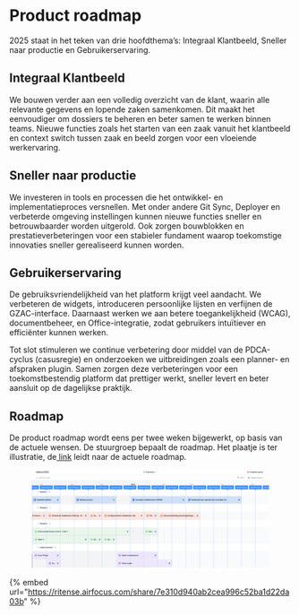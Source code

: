 # Product roadmap

2025 staat in het teken van drie hoofdthema’s: Integraal Klantbeeld, Sneller naar productie en Gebruikerservaring.

## Integraal Klantbeeld

We bouwen verder aan een volledig overzicht van de klant, waarin alle relevante gegevens en lopende zaken samenkomen. Dit maakt het eenvoudiger om dossiers te beheren en beter samen te werken binnen teams. Nieuwe functies zoals het starten van een zaak vanuit het klantbeeld en context switch tussen zaak en beeld zorgen voor een vloeiende werkervaring.

## Sneller naar productie

We investeren in tools en processen die het ontwikkel- en implementatieproces versnellen. Met onder andere Git Sync, Deployer en verbeterde omgeving instellingen kunnen nieuwe functies sneller en betrouwbaarder worden uitgerold. Ook zorgen bouwblokken en prestatieverbeteringen voor een stabieler fundament waarop toekomstige innovaties sneller gerealiseerd kunnen worden.

## Gebruikerservaring

De gebruiksvriendelijkheid van het platform krijgt veel aandacht. We verbeteren de widgets, introduceren persoonlijke lijsten en verfijnen de GZAC-interface. Daarnaast werken we aan betere toegankelijkheid (WCAG), documentbeheer, en Office-integratie, zodat gebruikers intuïtiever en efficiënter kunnen werken.

Tot slot stimuleren we continue verbetering door middel van de PDCA-cyclus (casusregie) en onderzoeken we uitbreidingen zoals een planner- en afspraken plugin. Samen zorgen deze verbeteringen voor een toekomstbestendig platform dat prettiger werkt, sneller levert en beter aansluit op de dagelijkse praktijk.

## Roadmap

De product roadmap wordt eens per twee weken bijgewerkt, op basis van de actuele wensen. De stuurgroep bepaalt de roadmap. Het plaatje is ter illustratie, de[ link](https://ritense.atlassian.net/jira/discovery/share/views/6a25d852-900a-46de-8e45-a4a7fa554de6) leidt naar de actuele roadmap.

<figure><img src="../.gitbook/assets/Screenshot 2023-01-18 at 16.20.44.png" alt=""><figcaption></figcaption></figure>

{% embed url="https://ritense.airfocus.com/share/7e310d940ab2cea996c52ba1d22da03b" %}

